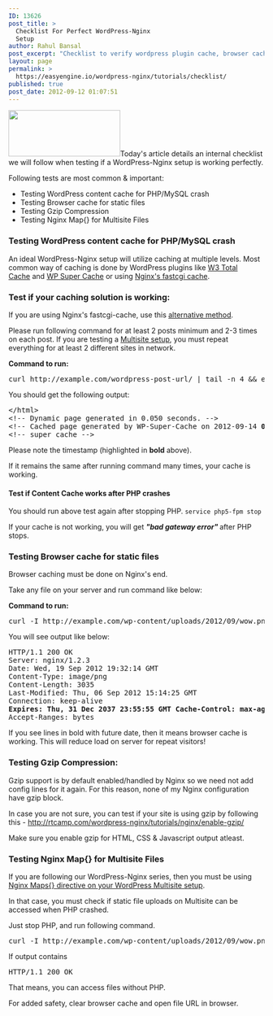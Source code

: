 ```yaml
---
ID: 13626
post_title: >
  Checklist For Perfect WordPress-Nginx
  Setup
author: Rahul Bansal
post_excerpt: "Checklist to verify wordpress plugin cache, browser cache, gzip compression & nginx's map directive to get maximum performance out of WordPress."
layout: page
permalink: >
  https://easyengine.io/wordpress-nginx/tutorials/checklist/
published: true
post_date: 2012-09-12 01:07:51
---
```

<a href="https://easyengine.io/wp-content/uploads/2012/09/wordpress-nginx.jpeg"><img class="alignright size-full wp-image-10804" title="wordpress-nginx" alt="" src="https://easyengine.io/wp-content/uploads/2012/09/wordpress-nginx.jpeg" width="220" height="91" /></a>Today's article details an internal checklist we will follow when testing if a WordPress-Nginx setup is working perfectly.

Following tests are most common &amp; important:
<ul>
	<li>Testing WordPress content cache for PHP/MySQL crash</li>
	<li>Testing Browser cache for static files</li>
	<li>Testing Gzip Compression</li>
	<li>Testing Nginx Map{} for Multisite Files</li>
</ul>
<h3>Testing WordPress content cache for PHP/MySQL crash</h3>
An ideal WordPress-Nginx setup will utilize caching at multiple levels. Most common way of caching is done by WordPress plugins like <a title="WordPress-Nginx + W3 Total Cache" href="https://easyengine.io/tutorials/wordpress-nginx-w3-total-cache/">W3 Total Cache</a> and <a title="WordPress-Nginx + WP Super cache" href="https://easyengine.io/tutorials/wordpress-wp-super-cache-nginx/">WP Super Cache</a> or using <a href="https://easyengine.io/wordpress-nginx/tutorials/single-site/fastcgi-cache-with-purging/">Nginx's fastcgi cache</a>.
<h3>Test if your caching solution is working:</h3>
<p class="rtp-success">If you are using Nginx's fastcgi-cache, use this <a href="https://easyengine.io/wordpress-nginx/tutorials/nginx/upstream-cache-status-in-response-header/">alternative method</a>.</p>
Please run following command for at least 2 posts minimum and 2-3 times on each post. If you are testing a <a title="Creating A WordPress Multisite Network with Nginx" href="https://easyengine.io/tutorials/creating-wordpress-multisite-network-nginx/">Multisite setup</a>, you must repeat everything for at least 2 different sites in network.

<strong>Command to run:</strong>
<pre>curl http://example.com/wordpress-post-url/ | tail -n 4 &amp;&amp; echo -e</pre>
You should get the following output:
<pre>&lt;/html&gt;
&lt;!-- Dynamic page generated in 0.050 seconds. --&gt;
&lt;!-- Cached page generated by WP-Super-Cache on 2012-09-14 <strong>04:52:06</strong> --&gt;
&lt;!-- super cache --&gt;</pre>
Please note the timestamp (highlighted in <strong>bold</strong> above).

If it remains the same after running command many times, your cache is working.
<h4>Test if Content Cache works after PHP crashes</h4>
You should run above test again after stopping PHP. <code>service php5-fpm stop</code>

If your cache is not working, you will get <em><strong>"bad gateway error" </strong></em>after PHP stops.
<h3>Testing Browser cache for static files</h3>
Browser caching must be done on Nginx's end.

Take any file on your server and run command like below:

<strong>Command to run:</strong>
<pre>curl -I http://example.com/wp-content/uploads/2012/09/wow.png</pre>
<div></div>
<div>You will see output like below:</div>
<div>
<pre class="prettyprint">HTTP/1.1 200 OK
Server: nginx/1.2.3
Date: Wed, 19 Sep 2012 19:32:14 GMT
Content-Type: image/png
Content-Length: 3035
Last-Modified: Thu, 06 Sep 2012 15:14:25 GMT
Connection: keep-alive
<strong>Expires: Thu, 31 Dec 2037 23:55:55 GMT Cache-Control: max-age=315360000</strong>
Accept-Ranges: bytes</pre>
</div>
If you see lines in bold with future date, then it means browser cache is working. This will reduce load on server for repeat visitors!
<h3>Testing Gzip Compression:</h3>
Gzip support is by default enabled/handled by Nginx so we need not add config lines for it again. For this reason, none of my Nginx configuration have gzip block.

In case you are not sure, you can test if your site is using gzip by following this - <a href="https://easyengine.io/wordpress-nginx/tutorials/nginx/enable-gzip/">http://rtcamp.com/wordpress-nginx/tutorials/nginx/enable-gzip/</a>

Make sure you enable gzip for HTML, CSS &amp; Javascript output atleast.
<h3>Testing Nginx Map{} for Multisite Files</h3>
If you are following our WordPress-Nginx series, then you must be using <a title="Nginx maps + WordPress-Multisite + Static Files Handling" href="https://easyengine.io/tutorials/nginx-maps-wordpress-multisite-static-files-handling/">Nginx Maps{} directive on your WordPress Multisite setup</a>.

In that case, you must check if static file uploads on Multisite can be accessed when PHP crashed.

Just stop PHP, and run following command.
<pre>curl -I http://example.com/wp-content/uploads/2012/09/wow.png</pre>
<div>If output contains
<pre>HTTP/1.1 200 OK</pre>
</div>
That means, you can access files without PHP.

For added safety, clear browser cache and open file URL in browser.